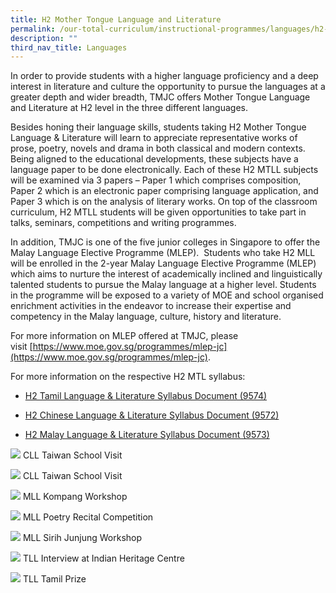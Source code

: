 ```yaml
---
title: H2 Mother Tongue Language and Literature
permalink: /our-total-curriculum/instructional-programmes/languages/h2-mother-tongue-language-and-literature
description: ""
third_nav_title: Languages
---
```

In order to provide students with a higher language proficiency and a deep interest in literature and culture the opportunity to pursue the languages at a greater depth and wider breadth, TMJC offers Mother Tongue Language and Literature at H2 level in the three different languages.  
  
Besides honing their language skills, students taking H2 Mother Tongue Language & Literature will learn to appreciate representative works of prose, poetry, novels and drama in both classical and modern contexts. Being aligned to the educational developments, these subjects have a language paper to be done electronically. Each of these H2 MTLL subjects will be examined via 3 papers – Paper 1 which comprises composition, Paper 2 which is an electronic paper comprising language application, and Paper 3 which is on the analysis of literary works. On top of the classroom curriculum, H2 MTLL students will be given opportunities to take part in talks, seminars, competitions and writing programmes. 

In addition, TMJC is one of the five junior colleges in Singapore to offer the Malay Language Elective Programme (MLEP).  Students who take H2 MLL will be enrolled in the 2-year Malay Language Elective Programme (MLEP) which aims to nurture the interest of academically inclined and linguistically talented students to pursue the Malay language at a higher level. Students in the programme will be exposed to a variety of MOE and school organised enrichment activities in the endeavor to increase their expertise and competency in the Malay language, culture, history and literature.  
  
For more information on MLEP offered at TMJC, please visit [https://www.moe.gov.sg/programmes/mlep-jc](https://www.moe.gov.sg/programmes/mlep-jc).  
  
For more information on the respective H2 MTL syllabus:


* [H2 Tamil Language & Literature Syllabus Document (9574)](https://www.seab.gov.sg/docs/default-source/national-examinations/syllabus/alevel/2022syllabus/9574_y22_sy.pdf)

* [H2 Chinese Language & Literature Syllabus Document (9572)](https://www.seab.gov.sg/docs/default-source/national-examinations/syllabus/alevel/2022syllabus/9572_y22_sy.pdf)
* [H2 Malay Language & Literature Syllabus Document (9573)](https://www.seab.gov.sg/docs/default-source/national-examinations/syllabus/alevel/2022syllabus/9573_y22_sy.pdf)

![](/images/TMJC-OurCurriculum_H2MTLL_01.jpeg)
CLL Taiwan School Visit

![](/images/TMJC-OurCurriculum_H2MTLL_02.jpeg)
CLL Taiwan School Visit

![](/images/TMJC-OurCurriculum_H2MTLL_03.jpeg)
MLL Kompang Workshop

![](/images/TMJC-OurCurriculum_H2MTLL_04.jpeg)
MLL Poetry Recital Competition

![](/images/TMJC-OurCurriculum_H2MTLL_05.jpeg)
MLL Sirih Junjung Workshop

![](/images/TMJC-OurCurriculum_H2MTLL_06.jpeg)
TLL Interview at Indian Heritage Centre

![](/images/TMJC-OurCurriculum_H2MTLL_07.jpeg)
TLL Tamil Prize
